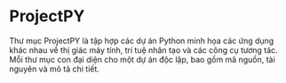 # ProjectPY
Thư mục ProjectPY là tập hợp các dự án Python minh họa các ứng dụng khác nhau về thị giác máy tính, trí tuệ nhân tạo và các công cụ tương tác. Mỗi thư mục con đại diện cho một dự án độc lập, bao gồm mã nguồn, tài nguyên và mô tả chi tiết.
